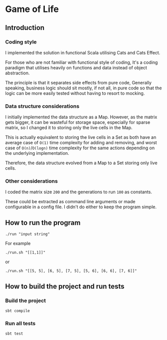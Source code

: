 # Game of Life
## Introduction

### Coding style
I implemented the solution in functional Scala utilising Cats and Cats Effect.

For those who are not familiar with functional style of coding, It's a coding paradigm that
utilises heavily on functions and data instead of object abstraction. 

The principle is that it separates side effects from pure code, Generally speaking, business 
logic should sit mostly, if not all, in pure code so that the logic can be more easily tested 
without having to resort to mocking.

### Data structure considerations
I initially implemented the data structure as a Map. However, as the matrix gets bigger, 
it can be wasteful for storage space, especially for sparse matrix, so I changed it to storing 
only the live cells in the Map. 

This is actually equivalent to storing the live cells in a Set as both have an average 
case of `O(1)` time complexity for adding and removing, and worst case of `O(n)`/`O(logn)` time
complexity for the same actions depending on the underlying implementation.

Therefore, the data structure evolved from a Map to a Set storing only live cells.

### Other considerations
I coded the matrix size `200` and the generations to run `100` as constants.

These could be extracted as command line arguments or made configurable in a config file. 
I didn't do either to keep the program simple.

## How to run the program
```shell
./run "input string"
```
For example
```shell
./run.sh "[[1,1]]"
```
or
```shell
./run.sh "[[5, 5], [6, 5], [7, 5], [5, 6], [6, 6], [7, 6]]"
```


## How to build the project and run tests
### Build the project
```shell
sbt compile
```

### Run all tests
```shell
sbt test
```
